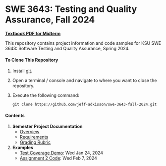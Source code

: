# SWE 3643: Testing and Quality Assurance, Fall 2024

[**Textbook PDF for Midterm**](textbook.pdf)

This repository contains project information and code samples for KSU SWE 3643: Software Testing and Quality Assurance, Spring 2024.

#### To Clone This Repository

1.  Install [git](https://git-scm.com/book/en/v2/Getting-Started-Installing-Git).

2.  Open a terminal / console and navigate to where you want to close the repository.

3.  Execute the following command:

    `git clone https://github.com/jeff-adkisson/swe-3643-fall-2024.git`

#### Contents

1.  **Semester Project Documentation**
    -  [Overview](project/README.md)
    -  [Requirements](project/requirements.md)
    -  [Grading Rubric](project/grading-rubric.md)
2.  **Examples**
    -  [Test Coverage Demo](examples/coverage_demo/README.md): Wed Jan 24, 2024
    -  [Assignment 2 Code](examples/assignment-2/Assignment2/Program.cs): Wed Feb 7, 2024
